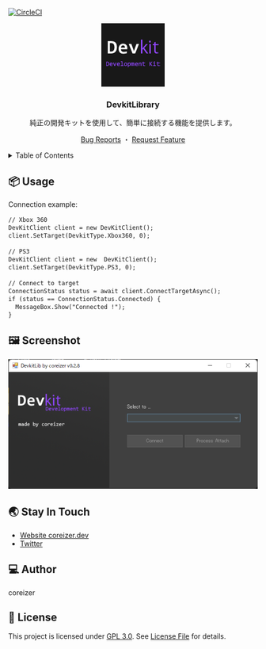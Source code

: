 [![CircleCI](https://dl.circleci.com/status-badge/img/gh/coreizer/ChatHub/tree/master.svg?style=svg&circle-token=8e9b8e671195f8a13aeb2cff2cd445d618ab2184)](https://dl.circleci.com/status-badge/redirect/gh/coreizer/ChatHub/tree/master)

<div align="center">
  <a href="https://github.com/coreizer/ChatHub">
    <img src="./docs/logo.png">
  </a>

  <h3 align="center">DevkitLibrary</h3>

純正の開発キットを使用して、簡単に接続する機能を提供します。

  <p align="center">
    <a href="">Bug Reports</a>
    ・
    <a href="">Request Feature</a>
  </p>
</div>

<details>
  <summary>Table of Contents</summary>
  <ol>
    <li><a href="#📦-usage">Usage</a></li>
    <li><a href="#🖼️-screenshot">Screenshot</a></li>
    <li><a href="#💻-author">Author</a></li>
    <li><a href="#📝-license">License</a></li>
  </ol>
</details>

## 📦 Usage

Connection example:

```
// Xbox 360
DevKitClient client = new DevKitClient();
client.SetTarget(DevkitType.Xbox360, 0);

// PS3
DevKitClient client = new  DevKitClient();
client.SetTarget(DevkitType.PS3, 0);

// Connect to target
ConnectionStatus status = await client.ConnectTargetAsync();
if (status == ConnectionStatus.Connected) {
  MessageBox.Show("Connected !");
}
```

## 🖼️ Screenshot

![demo-image](./docs/demo-app.png)

## 🌏 Stay In Touch

- [Website coreizer.dev](https://www.coreizer.dev)
- [Twitter](https://www.twitter.com/coreizer)

## 💻 Author

coreizer

## 📝 License

This project is licensed under [GPL 3.0](https://opensource.org/license/lgpl-3-0/). See [License File](LICENSE) for details.

